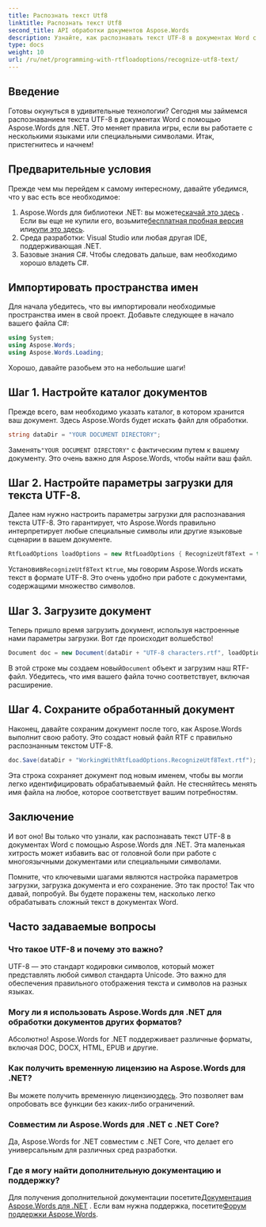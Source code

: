 ```yaml
---
title: Распознать текст Utf8
linktitle: Распознать текст Utf8
second_title: API обработки документов Aspose.Words
description: Узнайте, как распознавать текст UTF-8 в документах Word с помощью Aspose.Words for .NET, с помощью этого подробного пошагового руководства.
type: docs
weight: 10
url: /ru/net/programming-with-rtfloadoptions/recognize-utf8-text/
---
```

## Введение

Готовы окунуться в удивительные технологии? Сегодня мы займемся распознаванием текста UTF-8 в документах Word с помощью Aspose.Words для .NET. Это меняет правила игры, если вы работаете с несколькими языками или специальными символами. Итак, пристегнитесь и начнем!

## Предварительные условия

Прежде чем мы перейдем к самому интересному, давайте убедимся, что у вас есть все необходимое:

1.  Aspose.Words для библиотеки .NET: вы можете[скачай это здесь](https://releases.aspose.com/words/net/) . Если вы еще не купили его, возьмите[бесплатная пробная версия](https://releases.aspose.com/) или[купи это здесь](https://purchase.aspose.com/buy).
2. Среда разработки: Visual Studio или любая другая IDE, поддерживающая .NET.
3. Базовые знания C#. Чтобы следовать дальше, вам необходимо хорошо владеть C#.

## Импортировать пространства имен

Для начала убедитесь, что вы импортировали необходимые пространства имен в свой проект. Добавьте следующее в начало вашего файла C#:

```csharp
using System;
using Aspose.Words;
using Aspose.Words.Loading;
```

Хорошо, давайте разобьем это на небольшие шаги!

## Шаг 1. Настройте каталог документов

Прежде всего, вам необходимо указать каталог, в котором хранится ваш документ. Здесь Aspose.Words будет искать файл для обработки.

```csharp
string dataDir = "YOUR DOCUMENT DIRECTORY";
```

 Заменять`"YOUR DOCUMENT DIRECTORY"` с фактическим путем к вашему документу. Это очень важно для Aspose.Words, чтобы найти ваш файл.

## Шаг 2. Настройте параметры загрузки для текста UTF-8.

Далее нам нужно настроить параметры загрузки для распознавания текста UTF-8. Это гарантирует, что Aspose.Words правильно интерпретирует любые специальные символы или другие языковые сценарии в вашем документе.

```csharp
RtfLoadOptions loadOptions = new RtfLoadOptions { RecognizeUtf8Text = true };
```

 Установив`RecognizeUtf8Text` к`true`, мы говорим Aspose.Words искать текст в формате UTF-8. Это очень удобно при работе с документами, содержащими множество символов.

## Шаг 3. Загрузите документ

Теперь пришло время загрузить документ, используя настроенные нами параметры загрузки. Вот где происходит волшебство!

```csharp
Document doc = new Document(dataDir + "UTF-8 characters.rtf", loadOptions);
```

 В этой строке мы создаем новый`Document` объект и загрузим наш RTF-файл. Убедитесь, что имя вашего файла точно соответствует, включая расширение.

## Шаг 4. Сохраните обработанный документ

Наконец, давайте сохраним документ после того, как Aspose.Words выполнит свою работу. Это создаст новый файл RTF с правильно распознанным текстом UTF-8.

```csharp
doc.Save(dataDir + "WorkingWithRtfLoadOptions.RecognizeUtf8Text.rtf");
```

Эта строка сохраняет документ под новым именем, чтобы вы могли легко идентифицировать обрабатываемый файл. Не стесняйтесь менять имя файла на любое, которое соответствует вашим потребностям.

## Заключение

И вот оно! Вы только что узнали, как распознавать текст UTF-8 в документах Word с помощью Aspose.Words для .NET. Эта маленькая хитрость может избавить вас от головной боли при работе с многоязычными документами или специальными символами.

Помните, что ключевыми шагами являются настройка параметров загрузки, загрузка документа и его сохранение. Это так просто! Так что давай, попробуй. Вы будете поражены тем, насколько легко обрабатывать сложный текст в документах Word.

## Часто задаваемые вопросы

### Что такое UTF-8 и почему это важно?

UTF-8 — это стандарт кодировки символов, который может представлять любой символ стандарта Unicode. Это важно для обеспечения правильного отображения текста и символов на разных языках.

### Могу ли я использовать Aspose.Words для .NET для обработки документов других форматов?

Абсолютно! Aspose.Words for .NET поддерживает различные форматы, включая DOC, DOCX, HTML, EPUB и другие.

### Как получить временную лицензию на Aspose.Words для .NET?

 Вы можете получить временную лицензию[здесь](https://purchase.aspose.com/temporary-license/). Это позволяет вам опробовать все функции без каких-либо ограничений.

### Совместим ли Aspose.Words для .NET с .NET Core?

Да, Aspose.Words for .NET совместим с .NET Core, что делает его универсальным для различных сред разработки.

### Где я могу найти дополнительную документацию и поддержку?

 Для получения дополнительной документации посетите[Документация Aspose.Words для .NET](https://reference.aspose.com/words/net/) . Если вам нужна поддержка, посетите[Форум поддержки Aspose.Words](https://forum.aspose.com/c/words/8).